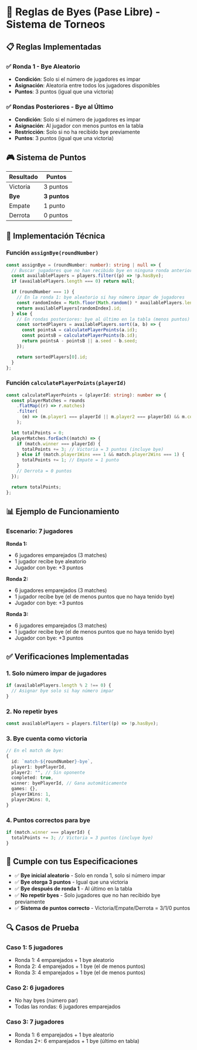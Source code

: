 # 🎯 Reglas de Byes (Pase Libre) - Sistema de Torneos

## 📋 Reglas Implementadas

### ✅ Ronda 1 - Bye Aleatorio
- **Condición**: Solo si el número de jugadores es impar
- **Asignación**: Aleatoria entre todos los jugadores disponibles
- **Puntos**: 3 puntos (igual que una victoria)

### ✅ Rondas Posteriores - Bye al Último
- **Condición**: Solo si el número de jugadores es impar
- **Asignación**: Al jugador con menos puntos en la tabla
- **Restricción**: Solo si no ha recibido bye previamente
- **Puntos**: 3 puntos (igual que una victoria)

## 🎮 Sistema de Puntos

| Resultado | Puntos |
|-----------|--------|
| Victoria | 3 puntos |
| **Bye** | **3 puntos** |
| Empate | 1 punto |
| Derrota | 0 puntos |

## 🔧 Implementación Técnica

### Función `assignBye(roundNumber)`

```typescript
const assignBye = (roundNumber: number): string | null => {
  // Buscar jugadores que no han recibido bye en ninguna ronda anterior
  const availablePlayers = players.filter((p) => !p.hasBye);
  if (availablePlayers.length === 0) return null;

  if (roundNumber === 1) {
    // En la ronda 1: bye aleatorio si hay número impar de jugadores
    const randomIndex = Math.floor(Math.random() * availablePlayers.length);
    return availablePlayers[randomIndex].id;
  } else {
    // En rondas posteriores: bye al último en la tabla (menos puntos)
    const sortedPlayers = availablePlayers.sort((a, b) => {
      const pointsA = calculatePlayerPoints(a.id);
      const pointsB = calculatePlayerPoints(b.id);
      return pointsA - pointsB || a.seed - b.seed;
    });

    return sortedPlayers[0].id;
  }
};
```

### Función `calculatePlayerPoints(playerId)`

```typescript
const calculatePlayerPoints = (playerId: string): number => {
  const playerMatches = rounds
    .flatMap((r) => r.matches)
    .filter(
      (m) => (m.player1 === playerId || m.player2 === playerId) && m.completed
    );

  let totalPoints = 0;
  playerMatches.forEach((match) => {
    if (match.winner === playerId) {
      totalPoints += 3; // Victoria = 3 puntos (incluye bye)
    } else if (match.player1Wins === 1 && match.player2Wins === 1) {
      totalPoints += 1; // Empate = 1 punto
    }
    // Derrota = 0 puntos
  });

  return totalPoints;
};
```

## 📊 Ejemplo de Funcionamiento

### Escenario: 7 jugadores

**Ronda 1:**
- 6 jugadores emparejados (3 matches)
- 1 jugador recibe bye aleatorio
- Jugador con bye: +3 puntos

**Ronda 2:**
- 6 jugadores emparejados (3 matches)
- 1 jugador recibe bye (el de menos puntos que no haya tenido bye)
- Jugador con bye: +3 puntos

**Ronda 3:**
- 6 jugadores emparejados (3 matches)
- 1 jugador recibe bye (el de menos puntos que no haya tenido bye)
- Jugador con bye: +3 puntos

## ✅ Verificaciones Implementadas

### 1. Solo número impar de jugadores
```typescript
if (availablePlayers.length % 2 !== 0) {
  // Asignar bye solo si hay número impar
}
```

### 2. No repetir byes
```typescript
const availablePlayers = players.filter((p) => !p.hasBye);
```

### 3. Bye cuenta como victoria
```typescript
// En el match de bye:
{
  id: `match-${roundNumber}-bye`,
  player1: byePlayerId,
  player2: "", // Sin oponente
  completed: true,
  winner: byePlayerId, // Gana automáticamente
  games: {},
  player1Wins: 1,
  player2Wins: 0,
}
```

### 4. Puntos correctos para bye
```typescript
if (match.winner === playerId) {
  totalPoints += 3; // Victoria = 3 puntos (incluye bye)
}
```

## 🎯 Cumple con tus Especificaciones

- ✅ **Bye inicial aleatorio** - Solo en ronda 1, solo si número impar
- ✅ **Bye otorga 3 puntos** - Igual que una victoria
- ✅ **Bye después de ronda 1** - Al último en la tabla
- ✅ **No repetir byes** - Solo jugadores que no han recibido bye previamente
- ✅ **Sistema de puntos correcto** - Victoria/Empate/Derrota = 3/1/0 puntos

## 🔍 Casos de Prueba

### Caso 1: 5 jugadores
- Ronda 1: 4 emparejados + 1 bye aleatorio
- Ronda 2: 4 emparejados + 1 bye (el de menos puntos)
- Ronda 3: 4 emparejados + 1 bye (el de menos puntos)

### Caso 2: 6 jugadores
- No hay byes (número par)
- Todas las rondas: 6 jugadores emparejados

### Caso 3: 7 jugadores
- Ronda 1: 6 emparejados + 1 bye aleatorio
- Rondas 2+: 6 emparejados + 1 bye (último en tabla) 